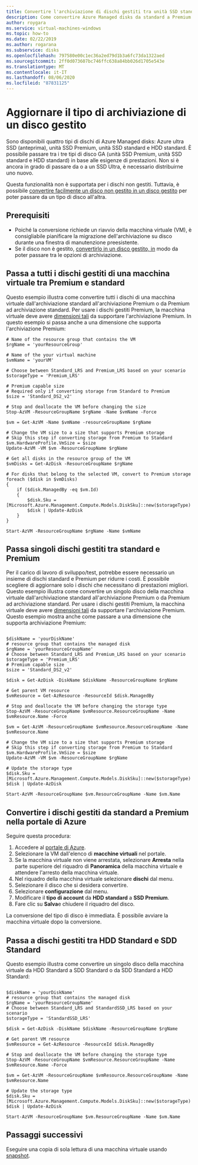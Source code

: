 ```yaml
---
title: Convertire l'archiviazione di dischi gestiti tra unità SSD standard e Premium
description: Come convertire Azure Managed disks da standard a Premium o Premium a standard usando Azure PowerShell.
author: roygara
ms.service: virtual-machines-windows
ms.topic: how-to
ms.date: 02/22/2019
ms.author: rogarana
ms.subservice: disks
ms.openlocfilehash: 797580e00c1ec36a2ed79d1b3a6fc73da1322aed
ms.sourcegitcommit: 2ff0d073607bc746ffc638a84bb026d1705e543e
ms.translationtype: MT
ms.contentlocale: it-IT
ms.lasthandoff: 08/06/2020
ms.locfileid: "87831125"
---
```

# <a name="update-the-storage-type-of-a-managed-disk"></a>Aggiornare il tipo di archiviazione di un disco gestito

Sono disponibili quattro tipi di dischi di Azure Managed disks: Azure ultra SSD (anteprima), unità SSD Premium, unità SSD standard e HDD standard. È possibile passare tra i tre tipi di disco GA (unità SSD Premium, unità SSD standard e HDD standard) in base alle esigenze di prestazioni. Non si è ancora in grado di passare da o a un SSD Ultra, è necessario distribuirne uno nuovo.

Questa funzionalità non è supportata per i dischi non gestiti. Tuttavia, è possibile [convertire facilmente un disco non gestito in un disco gestito](convert-unmanaged-to-managed-disks.md) per poter passare da un tipo di disco all'altra.

 

## <a name="prerequisites"></a>Prerequisiti

* Poiché la conversione richiede un riavvio della macchina virtuale (VM), è consigliabile pianificare la migrazione dell'archiviazione su disco durante una finestra di manutenzione preesistente.
* Se il disco non è gestito, [convertirlo in un disco gestito, in](convert-unmanaged-to-managed-disks.md) modo da poter passare tra le opzioni di archiviazione.

## <a name="switch-all-managed-disks-of-a-vm-between-premium-and-standard"></a>Passa a tutti i dischi gestiti di una macchina virtuale tra Premium e standard

Questo esempio illustra come convertire tutti i dischi di una macchina virtuale dall'archiviazione standard all'archiviazione Premium o da Premium ad archiviazione standard. Per usare i dischi gestiti Premium, la macchina virtuale deve avere [dimensioni tali](../sizes.md) da supportare l'archiviazione Premium. In questo esempio si passa anche a una dimensione che supporta l'archiviazione Premium:

```azurepowershell-interactive
# Name of the resource group that contains the VM
$rgName = 'yourResourceGroup'

# Name of the your virtual machine
$vmName = 'yourVM'

# Choose between Standard_LRS and Premium_LRS based on your scenario
$storageType = 'Premium_LRS'

# Premium capable size
# Required only if converting storage from Standard to Premium
$size = 'Standard_DS2_v2'

# Stop and deallocate the VM before changing the size
Stop-AzVM -ResourceGroupName $rgName -Name $vmName -Force

$vm = Get-AzVM -Name $vmName -resourceGroupName $rgName

# Change the VM size to a size that supports Premium storage
# Skip this step if converting storage from Premium to Standard
$vm.HardwareProfile.VmSize = $size
Update-AzVM -VM $vm -ResourceGroupName $rgName

# Get all disks in the resource group of the VM
$vmDisks = Get-AzDisk -ResourceGroupName $rgName 

# For disks that belong to the selected VM, convert to Premium storage
foreach ($disk in $vmDisks)
{
    if ($disk.ManagedBy -eq $vm.Id)
    {
        $disk.Sku = [Microsoft.Azure.Management.Compute.Models.DiskSku]::new($storageType)
        $disk | Update-AzDisk
    }
}

Start-AzVM -ResourceGroupName $rgName -Name $vmName
```

## <a name="switch-individual-managed-disks-between-standard-and-premium"></a>Passa singoli dischi gestiti tra standard e Premium

Per il carico di lavoro di sviluppo/test, potrebbe essere necessario un insieme di dischi standard e Premium per ridurre i costi. È possibile scegliere di aggiornare solo i dischi che necessitano di prestazioni migliori. Questo esempio illustra come convertire un singolo disco della macchina virtuale dall'archiviazione standard all'archiviazione Premium o da Premium ad archiviazione standard. Per usare i dischi gestiti Premium, la macchina virtuale deve avere [dimensioni tali](../sizes.md) da supportare l'archiviazione Premium. Questo esempio mostra anche come passare a una dimensione che supporta archiviazione Premium:

```azurepowershell-interactive

$diskName = 'yourDiskName'
# resource group that contains the managed disk
$rgName = 'yourResourceGroupName'
# Choose between Standard_LRS and Premium_LRS based on your scenario
$storageType = 'Premium_LRS'
# Premium capable size 
$size = 'Standard_DS2_v2'

$disk = Get-AzDisk -DiskName $diskName -ResourceGroupName $rgName

# Get parent VM resource
$vmResource = Get-AzResource -ResourceId $disk.ManagedBy

# Stop and deallocate the VM before changing the storage type
Stop-AzVM -ResourceGroupName $vmResource.ResourceGroupName -Name $vmResource.Name -Force

$vm = Get-AzVM -ResourceGroupName $vmResource.ResourceGroupName -Name $vmResource.Name 

# Change the VM size to a size that supports Premium storage
# Skip this step if converting storage from Premium to Standard
$vm.HardwareProfile.VmSize = $size
Update-AzVM -VM $vm -ResourceGroupName $rgName

# Update the storage type
$disk.Sku = [Microsoft.Azure.Management.Compute.Models.DiskSku]::new($storageType)
$disk | Update-AzDisk

Start-AzVM -ResourceGroupName $vm.ResourceGroupName -Name $vm.Name
```

## <a name="convert-managed-disks-from-standard-to-premium-in-the-azure-portal"></a>Convertire i dischi gestiti da standard a Premium nella portale di Azure

Seguire questa procedura:

1. Accedere al [portale di Azure](https://portal.azure.com).
2. Selezionare la VM dall'elenco di **macchine virtuali** nel portale.
3. Se la macchina virtuale non viene arrestata, selezionare **Arresta** nella parte superiore del riquadro di **Panoramica** della macchina virtuale e attendere l'arresto della macchina virtuale.
3. Nel riquadro della macchina virtuale selezionare **dischi** dal menu.
4. Selezionare il disco che si desidera convertire.
5. Selezionare **configurazione** dal menu.
6. Modificare il **tipo di account** da **HDD standard** a **SSD Premium**.
7. Fare clic su **Salva**e chiudere il riquadro del disco.

La conversione del tipo di disco è immediata. È possibile avviare la macchina virtuale dopo la conversione.

## <a name="switch-managed-disks-between-standard-hdd-and-standard-ssd"></a>Passa a dischi gestiti tra HDD Standard e SDD Standard 

Questo esempio illustra come convertire un singolo disco della macchina virtuale da HDD Standard a SDD Standard o da SDD Standard a HDD Standard:

```azurepowershell-interactive

$diskName = 'yourDiskName'
# resource group that contains the managed disk
$rgName = 'yourResourceGroupName'
# Choose between Standard_LRS and StandardSSD_LRS based on your scenario
$storageType = 'StandardSSD_LRS'

$disk = Get-AzDisk -DiskName $diskName -ResourceGroupName $rgName

# Get parent VM resource
$vmResource = Get-AzResource -ResourceId $disk.ManagedBy

# Stop and deallocate the VM before changing the storage type
Stop-AzVM -ResourceGroupName $vmResource.ResourceGroupName -Name $vmResource.Name -Force

$vm = Get-AzVM -ResourceGroupName $vmResource.ResourceGroupName -Name $vmResource.Name 

# Update the storage type
$disk.Sku = [Microsoft.Azure.Management.Compute.Models.DiskSku]::new($storageType)
$disk | Update-AzDisk

Start-AzVM -ResourceGroupName $vm.ResourceGroupName -Name $vm.Name
```

## <a name="next-steps"></a>Passaggi successivi

Eseguire una copia di sola lettura di una macchina virtuale usando [snapshot](snapshot-copy-managed-disk.md).